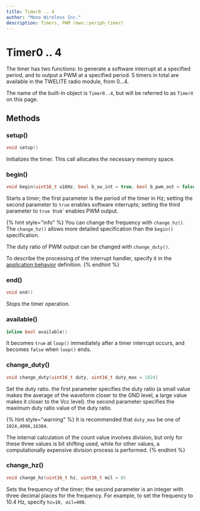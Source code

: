 ```yaml
---
title: Timer0 .. 4
author: "Mono Wireless Inc."
description: Timers, PWM (mwx::periph_timer)
---
```


# Timer0 .. 4

The timer has two functions: to generate a software interrupt at a specified period, and to output a PWM at a specified period. 5 timers in total are available in the TWELITE radio module, from 0...4.

The name of the built-in object is `Timer0..4`, but will be referred to as `TimerX` on this page.

## Methods

### setup()

```cpp
void setup()
```

Initializes the timer. This call allocates the necessary memory space.



### begin()

```cpp
void begin(uint16_t u16Hz, bool b_sw_int = true, bool b_pwm_out = false)
```

Starts a timer; the first parameter is the period of the timer in Hz; setting the second parameter to `true` enables software interrupts; setting the third parameter to `true `true` enables PWM output.

{% hint style="info" %}
You can change the frequency with `change_hz()`. The `change_hz()` allows more detailed specification than the `begin()` specification.

The duty ratio of PWM output can be changed with `change_duty()`.

To describe the processing of the interrupt handler, specify it in the [application behavior](../behavior/README.md) definition.
{% endhint %}



### end()

```cpp
void end()
```

Stops the timer operation.



### available()

```cpp
inline bool available()
```

It becomes `true` at `loop()` immediately after a timer interrupt occurs, and becomes `false` when `loop()` ends.



### change\_duty()

```cpp
void change_duty(uint16_t duty, uint16_t duty_max = 1024)
```

Set the duty ratio. the first parameter specifies the duty ratio (a small value makes the average of the waveform closer to the GND level, a large value makes it closer to the Vcc level). the second parameter specifies the maximum duty ratio value of the duty ratio.

{% hint style="warning" %}
It is recommended that `duty_max` be one of `1024,4096,16384`.

The internal calculation of the count value involves division, but only for these three values is bit shifting used, while for other values, a computationally expensive division process is performed.
{% endhint %}



### change\_hz()

```cpp
void change_hz(uint16_t hz, uint16_t mil = 0) 
```

Sets the frequency of the timer; the second parameter is an integer with three decimal places for the frequency. For example, to set the frequency to 10.4 Hz, specify `hz=10, mil=400`.
